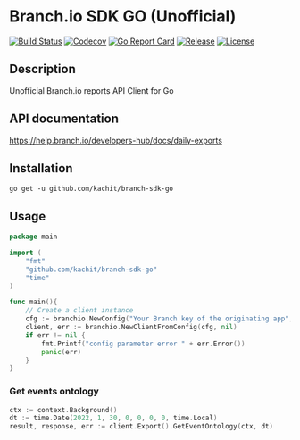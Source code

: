 # Branch.io SDK GO (Unofficial)
[![Build Status](https://app.travis-ci.com/Kachit/branch-sdk-go.svg?branch=master)](https://app.travis-ci.com/github/Kachit/branch-sdk-go)
[![Codecov](https://codecov.io/gh/Kachit/branch-sdk-go/branch/master/graph/badge.svg)](https://codecov.io/gh/Kachit/branch-sdk-go)
[![Go Report Card](https://goreportcard.com/badge/github.com/kachit/branch-sdk-go)](https://goreportcard.com/report/github.com/kachit/branch-sdk-go)
[![Release](https://img.shields.io/github/v/release/Kachit/branch-sdk-go.svg)](https://github.com/Kachit/branch-sdk-go/releases)
[![License](https://img.shields.io/github/license/mashape/apistatus.svg)](https://github.com/kachit/branch-sdk-go/blob/master/LICENSE)

## Description
Unofficial Branch.io reports API Client for Go

## API documentation
https://help.branch.io/developers-hub/docs/daily-exports

## Installation
```shell
go get -u github.com/kachit/branch-sdk-go
```
## Usage
```go
package main

import (
    "fmt"
    "github.com/kachit/branch-sdk-go"
    "time"
)

func main(){
    // Create a client instance
    cfg := branchio.NewConfig("Your Branch key of the originating app", "Your Branch secret key of the originating app")
    client, err := branchio.NewClientFromConfig(cfg, nil)
    if err != nil {
        fmt.Printf("config parameter error " + err.Error())
        panic(err)
    }
}
```
### Get events ontology
```go
ctx := context.Background()
dt := time.Date(2022, 1, 30, 0, 0, 0, 0, time.Local)
result, response, err := client.Export().GetEventOntology(ctx, dt)
```